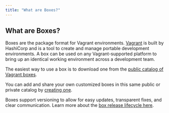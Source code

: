 ```yaml
---
title: "What are Boxes?"
---
```

## What are Boxes?

Boxes are the package format for Vagrant environments. [Vagrant](https://vagrantup.com)
is built by HashiCorp and is a tool to create and manage portable development
environments. A box can be used on any Vagrant-supported platform
to bring up an identical working environment across a development team.

The easiest way to use a box is to download one from the
[public catalog of Vagrant boxes](/boxes/search).

You can add and share your own customized boxes in this same public or
private catalog by [creating one](/help/guides/vagrant-box-create-and-distribute).

Boxes support versioning to allow for easy updates, transparent fixes, and clear
communication. Learn more about the
[box release lifecycle here](/help/vagrant/boxes/lifecycle).
